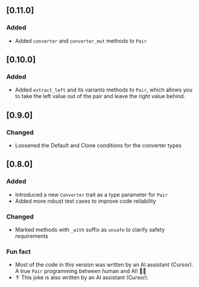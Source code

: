 ## [0.11.0]

### Added
- Added `converter` and `converter_mut` methods to `Pair`

## [0.10.0]

### Added
- Added `extract_left` and its variants methods to `Pair`, which allows you to take the left value out of the pair and leave the right value behind.

## [0.9.0]

### Changed
- Loosened the Default and Clone conditions for the converter types

## [0.8.0]

### Added
- Introduced a new `Converter` trait as a type parameter for `Pair`
- Added more robust test cases to improve code reliability

### Changed
- Marked methods with `_with` suffix as `unsafe` to clarify safety requirements

### Fun fact
- Most of the code in this version was written by an AI assistant (Cursor). A true `Pair` programming between human and AI! 🤖✨
- ↑ This joke is also written by an AI assistant (Cursor).